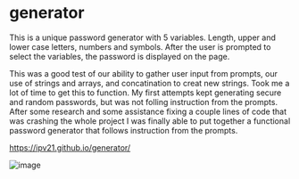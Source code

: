 # generator

This is a unique password generator with 5 variables. Length, upper and lower case letters, numbers and symbols. After the user is prompted to select the variables, the password is displayed on the page.  

This was a good test of our ability to gather user input from prompts, our use of strings and arrays, and concatination to creat new strings. Took me a lot of time to get this to function. My first attempts kept generating secure and random passwords, but was not folling instruction from the prompts. After some research and some assistance fixing a couple lines of code that was crashing the whole project I was finally able to put together a functional password generator that follows instruction from the prompts.  

https://ipv21.github.io/generator/

![image](https://github.com/IPv21/generator/assets/132957361/5dd2ed2b-3899-4ff9-9ba0-c0d615550003)


